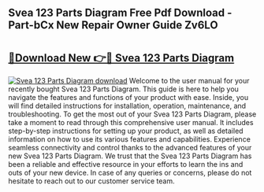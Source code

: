 ## Svea 123 Parts Diagram Free Pdf Download - Part-bCx New Repair Owner Guide Zv6LO

# <h2><a href="http://dfqaxt0.blite.top/?on=Svea+123+Parts+Diagram">🔗Download New 👉🔴 Svea 123 Parts Diagram</a></h2>

[![Svea 123 Parts Diagram download](https://i.imgur.com/lujVjoI.png)](http://dfqaxt0.blite.top/?on=Svea+123+Parts+Diagram)
Welcome to the user manual for your recently bought Svea 123 Parts Diagram. This guide is here to help you navigate the features and functions of your product with ease. Inside, you will find detailed instructions for installation, operation, maintenance, and troubleshooting. To get the most out of your Svea 123 Parts Diagram, please take a moment to read through this comprehensive user manual. It includes step-by-step instructions for setting up your product, as well as detailed information on how to use its various features and capabilities. Experience seamless connectivity and control thanks to the advanced features of your new Svea 123 Parts Diagram. We trust that the Svea 123 Parts Diagram has been a reliable and effective resource in your efforts to learn the ins and outs of your new device. In case of any queries or concerns, please do not hesitate to reach out to our customer service team.
